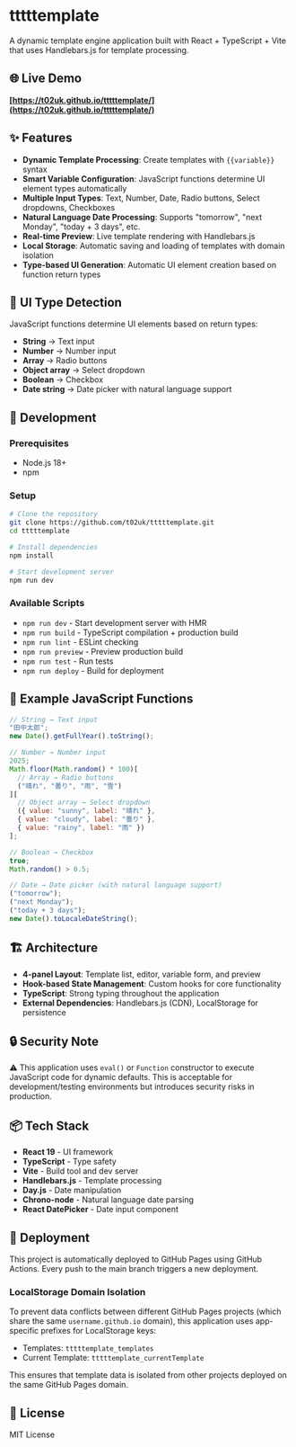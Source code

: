 # tttttemplate

A dynamic template engine application built with React + TypeScript + Vite that uses Handlebars.js for template processing.

## 🌐 Live Demo

**[https://t02uk.github.io/tttttemplate/](https://t02uk.github.io/tttttemplate/)**

## ✨ Features

- **Dynamic Template Processing**: Create templates with `{{variable}}` syntax
- **Smart Variable Configuration**: JavaScript functions determine UI element types automatically
- **Multiple Input Types**: Text, Number, Date, Radio buttons, Select dropdowns, Checkboxes
- **Natural Language Date Processing**: Supports "tomorrow", "next Monday", "today + 3 days", etc.
- **Real-time Preview**: Live template rendering with Handlebars.js
- **Local Storage**: Automatic saving and loading of templates with domain isolation
- **Type-based UI Generation**: Automatic UI element creation based on function return types

## 🚀 UI Type Detection

JavaScript functions determine UI elements based on return types:

- **String** → Text input
- **Number** → Number input
- **Array** → Radio buttons
- **Object array** → Select dropdown
- **Boolean** → Checkbox
- **Date string** → Date picker with natural language support

## 🔧 Development

### Prerequisites

- Node.js 18+
- npm

### Setup

```bash
# Clone the repository
git clone https://github.com/t02uk/tttttemplate.git
cd tttttemplate

# Install dependencies
npm install

# Start development server
npm run dev
```

### Available Scripts

- `npm run dev` - Start development server with HMR
- `npm run build` - TypeScript compilation + production build
- `npm run lint` - ESLint checking
- `npm run preview` - Preview production build
- `npm run test` - Run tests
- `npm run deploy` - Build for deployment

## 📝 Example JavaScript Functions

```javascript
// String → Text input
"田中太郎";
new Date().getFullYear().toString();

// Number → Number input
2025;
Math.floor(Math.random() * 100)[
  // Array → Radio buttons
  ("晴れ", "曇り", "雨", "雪")
][
  // Object array → Select dropdown
  ({ value: "sunny", label: "晴れ" },
  { value: "cloudy", label: "曇り" },
  { value: "rainy", label: "雨" })
];

// Boolean → Checkbox
true;
Math.random() > 0.5;

// Date → Date picker (with natural language support)
("tomorrow");
("next Monday");
("today + 3 days");
new Date().toLocaleDateString();
```

## 🏗️ Architecture

- **4-panel Layout**: Template list, editor, variable form, and preview
- **Hook-based State Management**: Custom hooks for core functionality
- **TypeScript**: Strong typing throughout the application
- **External Dependencies**: Handlebars.js (CDN), LocalStorage for persistence

## 🔒 Security Note

⚠️ This application uses `eval()` or `Function` constructor to execute JavaScript code for dynamic defaults. This is acceptable for development/testing environments but introduces security risks in production.

## 📦 Tech Stack

- **React 19** - UI framework
- **TypeScript** - Type safety
- **Vite** - Build tool and dev server
- **Handlebars.js** - Template processing
- **Day.js** - Date manipulation
- **Chrono-node** - Natural language date parsing
- **React DatePicker** - Date input component

## 🚀 Deployment

This project is automatically deployed to GitHub Pages using GitHub Actions. Every push to the main branch triggers a new deployment.

### LocalStorage Domain Isolation

To prevent data conflicts between different GitHub Pages projects (which share the same `username.github.io` domain), this application uses app-specific prefixes for LocalStorage keys:

- Templates: `tttttemplate_templates`
- Current Template: `tttttemplate_currentTemplate`

This ensures that template data is isolated from other projects deployed on the same GitHub Pages domain.

## 📄 License

MIT License
